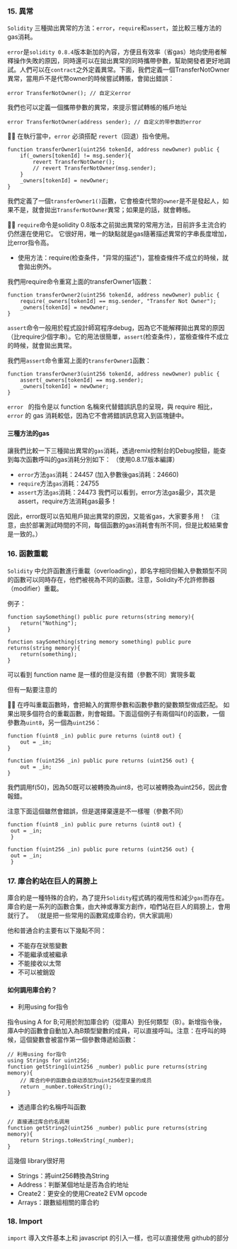 ### 15. 異常

`Solidity` 三種拋出異常的方法：`error`，`require`和`assert`，並比較三種方法的gas消耗。

`error`是`solidity 0.8.4`版本新加的內容，方便且有效率（省gas）地向使用者解釋操作失敗的原因，同時還可以在拋出異常的同時攜帶參數，幫助開發者更好地調試。人們可以在`contract`之外定義異常。下面，我們定義一個TransferNotOwner異常，當用戶不是代幣owner的時候嘗試轉賬，會拋出錯誤：

```
error TransferNotOwner(); // 自定义error
```

我們也可以定義一個攜帶參數的異常，來提示嘗試轉帳的帳戶地址
```
error TransferNotOwner(address sender); // 自定义的带参数的error
```

🧑‍💻 在執行當中，`error` 必須搭配 `revert`（回退）指令使用。

```
function transferOwner1(uint256 tokenId, address newOwner) public {
    if(_owners[tokenId] != msg.sender){
        revert TransferNotOwner();
        // revert TransferNotOwner(msg.sender);
    }
    _owners[tokenId] = newOwner;
}
```

我們定義了一個`transferOwner1()`函數，它會檢查代幣的`owner`是不是發起人，如果不是，就會拋出`TransferNotOwner`異常；如果是的話，就會轉帳。

🧑‍💻 `require`命令是solidity 0.8版本之前拋出異常的常用方法，目前許多主流合約仍然還在使用它。
它很好用，唯一的缺點就是gas隨著描述異常的字串長度增加，比error指令高。

- 使用方法：require(检查条件，"异常的描述")，當檢查條件不成立的時候，就會拋出例外。

我們用require命令重寫上面的transferOwner1函數：
```
function transferOwner2(uint256 tokenId, address newOwner) public {
    require(_owners[tokenId] == msg.sender, "Transfer Not Owner");
    _owners[tokenId] = newOwner;
}
```
`assert`命令一般用於程式設計師寫程序debug，因為它不能解釋拋出異常的原因（比require少個字串）。它的用法很簡單，`assert`(检查条件），當檢查條件不成立的時候，就會拋出異常。

我們用`assert`命令重寫上面的`transferOwner1`函數：

```
function transferOwner3(uint256 tokenId, address newOwner) public {
    assert(_owners[tokenId] == msg.sender);
    _owners[tokenId] = newOwner;
}
```

`error ` 的指令是以 function 名稱來代替錯誤訊息的呈現，與 require 相比，`error` 的 gas 消耗較低，因為它不會將錯誤訊息寫入到區塊鏈中。

#### 三種方法的gas
讓我們比較一下三種拋出異常的`gas`消耗，透過remix控制台的Debug按鈕，能查到每次函數呼叫的gas消耗分別如下： （使用0.8.17版本編譯）

- `error`方法`gas`消耗：24457 (加入參數後gas消耗：24660)
- `require`方法`gas`消耗：24755
- `assert`方法`gas`消耗：24473
我們可以看到，error方法gas最少，其次是assert，require方法消耗gas最多！

因此，error既可以告知用戶拋出異常的原因，又能省gas，大家要多用！
 （注意，由於部署測試時間的不同，每個函數的gas消耗會有所不同，但是比較結果會是一致的。）

### 16. 函數重載

`Solidity` 中允許函數進行重載（overloading），即名字相同但輸入參數類型不同的函數可以同時存在，他們被視為不同的函數。注意，Solidity不允許修飾器（modifier）重載。

例子：
```
function saySomething() public pure returns(string memory){
    return("Nothing");
}

function saySomething(string memory something) public pure returns(string memory){
    return(something);
}
```

可以看到 function name 是一樣的但是沒有錯（參數不同）實現多載

但有一點要注意的

🧑‍💻 在呼叫重載函數時，會把輸入的實際參數和函數參數的變數類型做成匹配。 如果出現多個符合的重載函數，則會報錯。下面這個例子有兩個叫f()的函數，一個參數為`uint8`，另一個為`uint256`：
```solidity
function f(uint8 _in) public pure returns (uint8 out) {
    out = _in;
}

function f(uint256 _in) public pure returns (uint256 out) {
    out = _in;
}
```
我們調用f(50)，因為50既可以被轉換為uint8，也可以被轉換為uint256，因此會報錯。

注意下面這個雖然會錯誤，但是選擇棄還是不一樣喔（參數不同）
```
function f(uint8 _in) public pure returns (uint8 out) { 
 out = _in; 
 } 

function f(uint256 _in) public pure returns (uint256 out) { 
 out = _in; 
 }
```

### 17. 庫合約站在巨人的肩膀上

庫合約是一種特殊的合約，為了提升`Solidity`程式碼的複用性和減少`gas`而存在。庫合約是一系列的函數合集，由大神或專案方創作，咱們站在巨人的肩膀上，會用就行了。
（就是把一些常用的函數寫成庫合約，供大家調用）

他和普通合約主要有以下幾點不同：

- 不能存在狀態變數
- 不能繼承或被繼承
- 不能接收以太幣
- 不可以被銷毀

####  如何調用庫合約？

- 利用using for指令

指令using A for B;可用於附加庫合約（從庫A）到任何類型（B）。新增指令後，庫A中的函數會自動加入為B類型變數的成員，可以直接呼叫。注意：在呼叫的時候，這個變數會被當作第一個參數傳遞給函數：
```
// 利用using for指令
using Strings for uint256;
function getString1(uint256 _number) public pure returns(string memory){
    // 库合约中的函数会自动添加为uint256型变量的成员
    return _number.toHexString();
}
```
- 透過庫合約名稱呼叫函數
```
// 直接通过库合约名调用
function getString2(uint256 _number) public pure returns(string memory){
    return Strings.toHexString(_number);
}
```
這幾個 library很好用
- Strings：將uint256轉換為String
- Address：判斷某個地址是否為合約地址
- Create2：更安全的使用Create2 EVM opcode
- Arrays：跟數組相關的庫合約

### 18. Import

`import` 導入文件基本上和 javascript 的引入一樣，也可以直接使用 github的部分